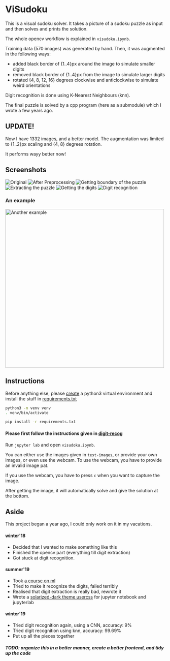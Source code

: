 # ViSudoku

This is a visual sudoku solver. It takes a picture of a sudoku puzzle as input and then solves and prints the solution.

The whole opencv workflow is explained in `visudoku.ipynb`.

Training data (570 images) was generated by hand. Then, it was augmented in the following ways:
 - added black border of {1..4}px around the image to simulate smaller digits
 - removed black border of {1..4}px from the image to simulate larger digits
 - rotated {4, 8, 12, 16} degrees clockwise and anticlockwise to simulate weird orientations

Digit recognition is done using K-Nearest Neighbours (knn).

The final puzzle is solved by a cpp program (here as a submodule) which I wrote a few years ago.

## UPDATE!
Now I have 1332 images, and a better model. The augmentation was limited to {1..2}px scaling and {4, 8} degrees rotation.

It performs wayy better now!

## Screenshots
<img src="./screens/Original.png" alt="Original" style="max-height:500px" />
<img src="./screens/Preprocessed.png" alt="After Preprocessing" style="max-height:500px" />
<img src="./screens/GettingTheBoundary.png" alt="Getting boundary of the puzzle" style="max-height:500px" />
<img src="./screens/ExtractingThePuzzle.png" alt="Extracting the puzzle" style="max-height:500px" />
<img src="./screens/GettingTheDigits.png" alt="Getting the digits" style="max-height:500px" />
<img src="./screens/DigitRecognition.png" alt="Digit recognition" style="max-height:500px" />

### An example

<img src="./screens/Final.png" alt="Another example" height="500px" />

## Instructions

Before anything else, please [create](https://packaging.python.org/guides/installing-using-pip-and-virtual-environments/#creating-a-virtual-environment) a python3 virtual environment and install the stuff in [requirements.txt](./requirements.txt)

```sh
python3 -m venv venv
. venv/bin/activate

pip install -r requirements.txt
```

#### Please first follow the instructions given in [digit-recog](./digit-recog)

Run `jupyter lab` and open `visudoku.ipynb`.

You can either use the images given in `test-images`, or provide your own images, or even use the webcam.
To use the webcam, you have to provide an invalid image pat.

If you use the webcam, you have to press `c` when you want to capture the image.

After getting the image, it will automatically solve and give the solution at the bottom.

## Aside
This project began a year ago, I could only work on it in my vacations.

#### winter'18
 - Decided that I wanted to make something like this
 - Finished the opencv part (everything till digit extraction)
 - Got stuck at digit recognition.

#### summer'19
 - Took [a course on ml](https://www.coursera.org/learn/machine-learning)
 - Tried to make it recognize the digits, failed terribly
 - Realised that digit extraction is really bad, rewrote it
 - Wrote a [solarized-dark theme usercss](https://github.com/YoogottamK/jupyter-notebook-solarized-dark) for jupyter notebook and jupyterlab

#### winter'19
 - Tried digit recognition again, using a CNN, accuracy: 9%
 - Tried digit recognition using knn, accuracy: 99.69%
 - Put up all the pieces together

##### TODO: organize this in a better manner, create a better frontend, and tidy up the code

